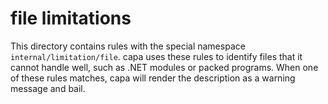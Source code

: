# file limitations

This directory contains rules with the special namespace `internal/limitation/file`.
capa uses these rules to identify files that it cannot handle well, such as .NET modules or packed programs.
When one of these rules matches, capa will render the description as a warning message and bail.